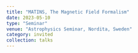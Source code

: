 ```yaml
---
title: "MATINS, The Magnetic Field Formalism"
date: 2023-05-10
type: "Seminar"
venue: "Astrophysics Seminar, Nordita, Sweden"
category: invited
collection: talks
---
```

